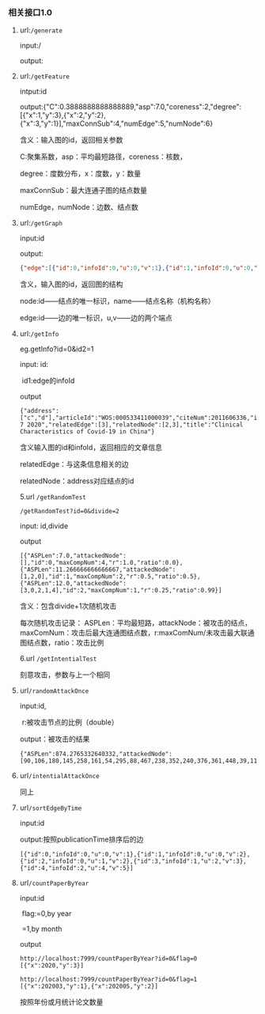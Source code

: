 ### 相关接口1.0

1. url:`/generate`

   input:/

   output:

2. url:`/getFeature`

   intput:id

   output:{"C":0.3888888888888889,"asp":7.0,"coreness":2,"degree":[{"x":1,"y":3},{"x":2,"y":2},{"x":3,"y":1}],"maxConnSub":4,"numEdge":5,"numNode":6}

   含义：输入图的id，返回相关参数

   C:聚集系数，asp：平均最短路径，coreness：核数，

   degree：度数分布，x：度数，y：数量

   maxConnSub：最大连通子图的结点数量

   numEdge，numNode：边数、结点数

3. url:`/getGraph`

   input:id

   output:

   ```json
   {"edge":[{"id":0,"infoId":0,"u":0,"v":1},{"id":1,"infoId":0,"u":0,"v":2},{"id":2,"infoId":0,"u":1,"v":2},{"id":3,"infoId":1,"u":2,"v":3},{"id":4,"infoId":2,"u":4,"v":5}],"node":[{"id":0,"name":"a"},{"id":1,"name":"b"},{"id":2,"name":"c"},{"id":3,"name":"d"},{"id":4,"name":"e"},{"id":5,"name":"f"}]}
   ```

   含义，输入图的id，返回图的结构

   node:id——结点的唯一标识，name——结点名称（机构名称）

   edge:id——边的唯一标识，u,v——边的两个端点

4. url:`/getInfo`

   eg.getInfo?id=0&id2=1

   input: id:

   ​			id1:edge的infoId

   output

   ```
   {"address":["c","d"],"articleId":"WOS:000533411000039","citeNum":2011606336,"id":1,"publicationTime":"MAY 7 2020","relatedEdge":[3],"relatedNode":[2,3],"title":"Clinical Characteristics of Covid-19 in China"}
   ```

   含义输入图的id和infoId，返回相应的文章信息

   relatedEdge：与这条信息相关的边

   relatedNode：address对应结点的id

   

   5.url `/getRandomTest`

   `/getRandomTest?id=0&divide=2`

   input: id,divide

   output

   ```
   [{"ASPLen":7.0,"attackedNode":[],"id":0,"maxCompNum":4,"r":1.0,"ratio":0.0},{"ASPLen":11.266666666666667,"attackedNode":[1,2,0],"id":1,"maxCompNum":2,"r":0.5,"ratio":0.5},{"ASPLen":12.0,"attackedNode":[3,0,2,1,4],"id":2,"maxCompNum":1,"r":0.25,"ratio":0.99}]
   ```

   含义：包含divide+1次随机攻击

   每次随机攻击记录： ASPLen：平均最短路，attackNode：被攻击的结点，maxComNum：攻击后最大连通图结点数，r:maxComNum/未攻击最大联通图结点数，ratio：攻击比例

   

   6.url `/getIntentialTest`

   刻意攻击，参数与上一个相同





7. url`/randomAttackOnce`

   input:id,

   ​			r:被攻击节点的比例（double）

   output：被攻击的结果

   ```
   {"ASPLen":874.2765332640332,"attackedNode":[90,106,180,145,258,161,54,295,88,467,238,352,240,376,361,448,39,118,108,250,29,99,175,231,63,472,160,248,209,356,163,402,185,102,213,241,111,194,393,372,92,291,396,197,148,162,273,96,276,198,397,127,326,344,174,373,116,315,354,349,150,195,394,98,86,285,280,357,322,314,218,262,165,364,73,272,170,164,363,261,51,460,471,62,351,152,60,259,76,104,303,55,149,348,69,478,80,390,196,227,134,379,323,85,320,75,64,473,236,228,34,131,330,422,223,375,176,378,143,350,151,38,447,49,353,442,44,229,428,30,239,40,336,137,433,234,35,289,386,468,269,374,296,5,365,166,100,103,437,17,211,12,305,400,109,316,219,20,22,119,244,15,142,341,56,45,454,84,343,430,153,399,1,112,311,192,359,232,404,415,6,183,2,411,66,67,476,406,8,222,23,457,252,18,7,416,412,87,423,224,434,25,101,9,388,57,83,126,171,94,358,193,459,298,0,199,266,136,141,47,31,93,367,168,113,95,477,389,190,271,470,446,425,380,307,43,452,419,10,140],"id":0,"maxCompNum":143,"r":0.34210526315789475,"ratio":0.5}
   ```

   

8. url`/intentialAttackOnce`

   同上

9. url`/sortEdgeByTime`

   input:id

   output:按照publicationTime排序后的边

   ```
   [{"id":0,"infoId":0,"u":0,"v":1},{"id":1,"infoId":0,"u":0,"v":2},{"id":2,"infoId":0,"u":1,"v":2},{"id":3,"infoId":1,"u":2,"v":3},{"id":4,"infoId":2,"u":4,"v":5}]
   ```

10. url`/countPaperByYear`

    input:id

    ​			flag:=0,by year

    ​						=1,by month

    output

    ```
    http://localhost:7999/countPaperByYear?id=0&flag=0
    [{"x":2020,"y":3}]
    
    http://localhost:7999/countPaperByYear?id=0&flag=1
    [{"x":202003,"y":1},{"x":202005,"y":2}]
    ```

    按照年份或月统计论文数量